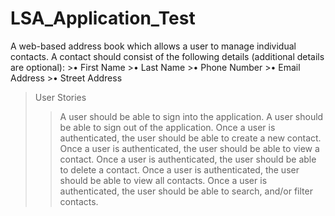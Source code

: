 # LSA_Application_Test
A web-based address book which allows a user to manage individual contacts.
    A contact should consist of the following details (additional details are optional):
    >• First Name
    >• Last Name
    >• Phone Number
    >• Email Address
    >• Street Address

>User Stories
>>    A user should be able to sign into the application.
>>    A user should be able to sign out of the application.
>>    Once a user is authenticated, the user should be able to create a new contact.
>>    Once a user is authenticated, the user should be able to view a contact.
>>    Once a user is authenticated, the user should be able to delete a contact.
>>    Once a user is authenticated, the user should be able to view all contacts.
>>    Once a user is authenticated, the user should be able to search, and/or filter contacts.
